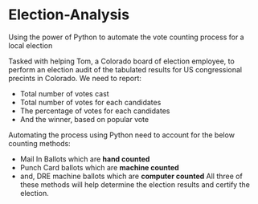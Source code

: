 # Election-Analysis
Using the power of Python to automate the vote counting process for a local election

Tasked with helping Tom, a Colorado board of election employee, to perform an election audit of the tabulated results for US congressional precints in Colorado. We need to report:
- Total number of votes cast
- Total number of votes for each candidates
- The percentage of votes for each candidates
- And the winner, based on popular vote

Automating the process using Python need to account for the below counting methods:
- Mail In Ballots which are **hand counted**
- Punch Card ballots which are **machine counted**
- and, DRE machine ballots which are **computer counted**
All three of these methods will help determine the election results and certify the election.
